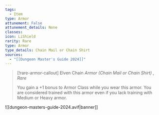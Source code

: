 ```yaml
---
tags:
  - Item
type: Armor
attunement: False
attunement_details: None
classes:
icon: LiShield
rarity: Rare
type: Armor
type_details: Chain Mail or Chain Shirt
sources: 
  - "[[Dungeon Master's Guide 2024]]"
---
```

>[!rare-armor-callout] Elven Chain
>_Armor (Chain Mail or Chain Shirt) , Rare_
>
>You gain a +1 bonus to Armor Class while you wear this armor. You are considered trained with this armor even if you lack training with Medium or Heavy armor.
>


![[dungeon-masters-guide-2024.avif|banner]]